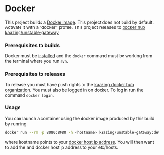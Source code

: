# Docker

This project builds a [Docker image](https://docs.docker.com/userguide/dockerimages/).  This project does not build by default.  Activate 
it with a "docker" profile. This project releases to [docker hub kaazing/unstable-gateway](https://registry.hub.docker.com/u/kaazing/unstable-gateway/)

### Prerequisites to builds

Docker must be [installed](https://docs.docker.com/installation/) and the `docker` command must be working from the terminal where you run `mvn`.

### Prerequisites to releases

To release you must have push rights to the [kaazing docker hub organization](https://registry.hub.docker.com/repos/kaazing/).  You must also be logged in on docker. To log in run the command `docker login`.

### Usage

You can launch a container using the docker image produced by this build by running 

```bash
docker run --rm -p 8080:8080 -h <hostname> kaazing/unstable-gateway:develop-SNAPSHOT
```

where hostname points to your [docker host ip address](https://docs.docker.com/articles/basics/#bind-docker-to-another-hostport-or-a-unix-socket).  You will then want to add the <hostname> and docker host ip address to your etc/hosts.
